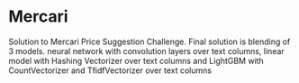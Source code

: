 # Mercari

Solution to Mercari Price Suggestion Challenge.
Final solution is blending of 3 models. neural network with convolution layers over text columns, linear model with Hashing Vectorizer over text columns and LightGBM with CountVectorizer and TfidfVectorizer over text columns
